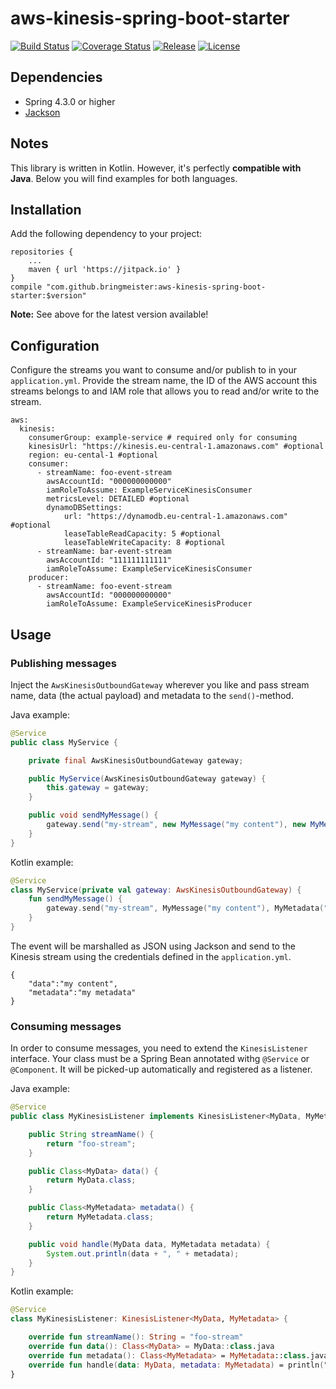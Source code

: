 aws-kinesis-spring-boot-starter
===============================

[![Build Status](https://img.shields.io/travis/bringmeister/aws-kinesis-spring-boot-starter/master.svg)](https://travis-ci.org/bringmeister/aws-kinesis-spring-boot-starter)
[![Coverage Status](https://img.shields.io/coveralls/bringmeister/aws-kinesis-spring-boot-starter/master.svg)](https://coveralls.io/r/bringmeister/aws-kinesis-spring-boot-starter)
[![Release](https://img.shields.io/github/release/bringmeister/aws-kinesis-spring-boot-starter.svg)](https://github.com/bringmeister/aws-kinesis-spring-boot-starter/releases)
[![License](https://img.shields.io/badge/license-MIT-blue.svg)](https://raw.githubusercontent.com/bringmeister/aws-kinesis-spring-boot-starter/master/LICENSE)

## Dependencies

- Spring 4.3.0 or higher
- [Jackson](https://github.com/FasterXML/jackson)

## Notes

This library is written in Kotlin. 
However, it's perfectly **compatible with Java**. 
Below you will find examples for both languages.

## Installation

Add the following dependency to your project:
```
repositories {
    ...
    maven { url 'https://jitpack.io' }
}
compile "com.github.bringmeister:aws-kinesis-spring-boot-starter:$version"
```

**Note:** See above for the latest version available!

## Configuration

Configure the streams you want to consume and/or publish to in your `application.yml`.
Provide the stream name, the ID of the AWS account this streams belongs to and
IAM role that allows you to read and/or write to the stream.
```
aws:
  kinesis:
    consumerGroup: example-service # required only for consuming
    kinesisUrl: "https://kinesis.eu-central-1.amazonaws.com" #optional
    region: eu-cental-1 #optional
    consumer:
      - streamName: foo-event-stream
        awsAccountId: "000000000000"
        iamRoleToAssume: ExampleServiceKinesisConsumer
        metricsLevel: DETAILED #optional
        dynamoDBSettings:
            url: "https://dynamodb.eu-central-1.amazonaws.com" #optional
            leaseTableReadCapacity: 5 #optional
            leaseTableWriteCapacity: 8 #optional
      - streamName: bar-event-stream
        awsAccountId: "111111111111"
        iamRoleToAssume: ExampleServiceKinesisConsumer
    producer:
      - streamName: foo-event-stream
        awsAccountId: "000000000000"
        iamRoleToAssume: ExampleServiceKinesisProducer
```

## Usage

### Publishing messages

Inject the `AwsKinesisOutboundGateway` wherever you like and pass stream name, data (the actual payload) and metadata to the `send()`-method.

Java example:

```Java
@Service
public class MyService {

    private final AwsKinesisOutboundGateway gateway;

    public MyService(AwsKinesisOutboundGateway gateway) {
        this.gateway = gateway;
    }

    public void sendMyMessage() {
        gateway.send("my-stream", new MyMessage("my content"), new MyMetadata("my metadata")); 
    }
}
```

Kotlin example:

```Kotlin
@Service
class MyService(private val gateway: AwsKinesisOutboundGateway) {
    fun sendMyMessage() {        
        gateway.send("my-stream", MyMessage("my content"), MyMetadata("my metadata"))
    }
}
```

The event will be marshalled as JSON using Jackson and send to the Kinesis stream using the credentials defined in the `application.yml`.

````
{
    "data":"my content",
    "metadata":"my metadata"
}
````

### Consuming messages

In order to consume messages, you need to extend the `KinesisListener` interface.
Your class must be a Spring Bean annotated withg `@Service` or `@Component`.
It will be picked-up automatically and registered as a listener.

Java example:

```Java
@Service
public class MyKinesisListener implements KinesisListener<MyData, MyMetadata> {

    public String streamName() {
        return "foo-stream";
    }

    public Class<MyData> data() {
        return MyData.class;
    }

    public Class<MyMetadata> metadata() {
        return MyMetadata.class;
    }

    public void handle(MyData data, MyMetadata metadata) {
        System.out.println(data + ", " + metadata);
    }
}
```

Kotlin example:

```Kotlin
@Service
class MyKinesisListener: KinesisListener<MyData, MyMetadata> {

    override fun streamName(): String = "foo-stream"
    override fun data(): Class<MyData> = MyData::class.java
    override fun metadata(): Class<MyMetadata> = MyMetadata::class.java
    override fun handle(data: MyData, metadata: MyMetadata) = println("$data, $metadata")
}
```
